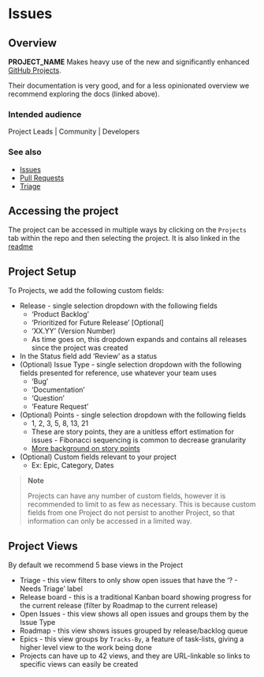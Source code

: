 # Issues

## Overview
__PROJECT_NAME__ Makes heavy use of the new and significantly enhanced [GitHub Projects](https://docs.github.com/en/issues/planning-and-tracking-with-projects/learning-about-projects). 

Their documentation is very good, and for a less opinionated overview we recommend exploring the docs (linked above).

### Intended audience

Project Leads | Community | Developers

### See also
- [Issues](maintainers/work-management/issues.md)
- [Pull Requests]({maintainers/work-management/prs.md)
- [Triage](maintainers/work-management/issue_triage.md)

## Accessing the project

The project can be accessed in multiple ways by clicking on the `Projects` tab within the repo and then selecting the project. It is also linked in the [readme](README.md)

## Project Setup
To Projects, we add the following custom fields:
- Release - single selection dropdown with the following fields
  - ‘Product Backlog’
  - ‘Prioritized for Future Release’ [Optional]
  - ‘XX.YY’ (Version Number)
  - As time goes on, this dropdown expands and contains all releases since the project was created
- In the Status field add ‘Review’ as a status
- (Optional) Issue Type - single selection dropdown with the following fields presented for reference, use whatever your team uses
  - ‘Bug’
  - ‘Documentation’
  - ‘Question’
  - ‘Feature Request’
- (Optional) Points - single selection dropdown with the following fields
  - 1, 2, 3, 5, 8, 13, 21
  - These are story points, they are a unitless effort estimation for issues - Fibonacci sequencing is common to decrease granularity
  - [More background on story points](https://www.scrum.org/resources/blog/practical-fibonacci-beginners-guide-relative-sizing)
- (Optional) Custom fields relevant to your project
  - Ex: Epic, Category, Dates

> **Note**
> 
> Projects can have any number of custom fields, however it is recommended to limit to as few as necessary.
> This is because custom fields from one Project do not persist to another Project, so that information can only be accessed in a limited way. 

## Project Views
By default we recommend 5 base views in the Project
- Triage - this view filters to only show open issues that have the ‘? - Needs Triage’ label
- Release board - this is a traditional Kanban board showing progress for the current release (filter by Roadmap to the current release)
- Open Issues - this view shows all open issues and groups them by the Issue Type
- Roadmap - this view shows issues grouped by release/backlog queue
- Epics - this view groups by `Tracks-By`, a feature of task-lists, giving a higher level view to the work being done
- Projects can have up to 42 views, and they are URL-linkable so links to specific views can easily be created

